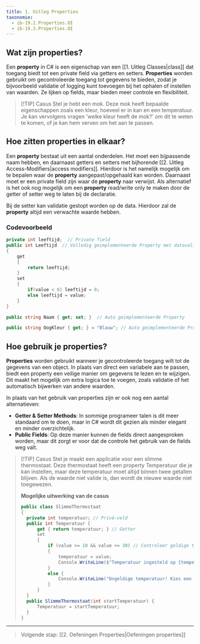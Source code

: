```yaml
---
title: 1. Uitleg Properties
taxonomie:
  - ib-19.2.Properties.OI
  - ib-19.3.Properties.OI
---
```


## Wat zijn properties?
Een **property** in C# is een eigenschap van een [[1. Uitleg Classes|class]] dat toegang biedt tot een private field via getters en setters. **Properties** worden gebruikt om gecontroleerde toegang tot gegevens te bieden, zodat je bijvoorbeeld validatie of logging kunt toevoegen bij het ophalen of instellen van waarden. Ze lijken op fields, maar bieden meer controle en flexibiliteit.

> [!TIP] Casus
> Stel je hebt een mok. Deze mok heeft bepaalde eigenschappen zoals een kleur, hoeveel er in kan en een temperatuur. Je kan vervolgens vragen 'welke kleur heeft de mok?' om dit te weten te komen, of je kan hem verven om het aan te passen.

## Hoe zitten properties in elkaar?
Een **property** bestaat uit een aantal onderdelen. Het moet een bijpassende naam hebben, en daarnaast getters en setters met bijhorende [[2. Uitleg Access-Modifiers|access modifiers]]. Hierdoor is het namelijk mogelijk om te bepalen waar de **property** aangepast/opgehaald kan worden. Daarnaast moet er een private field zijn waar de **property** naar verwijst. Als alternatief is het ook nog mogelijk om een **property** read/write only te maken door de getter of setter weg te laten bij de declaratie.

Bij de setter kan validatie gestopt worden op de data. Hierdoor zal de **property** altijd een verwachte waarde hebben.

### Codevoorbeeld
```C#
private int leeftijd;  // Private field
public int Leeftijd  // Volledig geimplementeerde Property met datavalidatie
{  
    get  
    {  
        return leeftijd;  
    }  
    set  
    {   
		if(value < 0) leeftijd = 0;  
        else leeftijd = value;  
    }
}  

public string Naam { get; set; }  // Auto geimplementeerde Property

public string OogKleur { get; } = "Blauw"; // Auto geimplementeerde Property zonder setter
```

## Hoe gebruik je properties?
**Properties** worden gebruikt wanneer je gecontroleerde toegang wilt tot de gegevens van een object. In plaats van direct een variabele aan te passen, biedt een property een veilige manier om gegevens te lezen en te wijzigen. Dit maakt het mogelijk om extra logica toe te voegen, zoals validatie of het automatisch bijwerken van andere waarden.

In plaats van het gebruik van properties zijn er ook nog een aantal alternatieven:
* **Getter & Setter Methods**: In sommige programeer talen is dit meer standaard om te doen, maar in C# wordt dit gezien als minder elegant en minder overzichtelijk.
* **Public Fields**: Op deze manier kunnen de fields direct aangesproken worden, maar dit zorgt er voor dat de controle het gebruik van de fields weg valt.

> [!TIP] Casus
> Stel je maakt een applicatie voor een slimme thermostaat. Deze thermostaat heeft een property Temperatuur die je kan instellen, maar deze temperatuur moet altijd binnen twee getallen blijven. Als de waarde niet valide is, dan wordt de nieuwe waarde niet toegewezen.
> 
> **Mogelijke uitwerking van de casus**
> ```C#
> public class SlimmeThermostaat 
> { 
> 	private int temperatuur; // Privé-veld 
> 	public int Temperatuur { 
> 		get { return temperatuur; } // Getter 
> 		set 
> 		{ 
> 			if (value >= 10 && value <= 30) // Controleer geldige temperatuur 
> 			{ 
> 				temperatuur = value; 
> 				Console.WriteLine($"Temperatuur ingesteld op {temperatuur}°C."); 
> 			} 
> 			else { 
> 				Console.WriteLine("Ongeldige temperatuur! Kies een waarde tussen 10°C en 30°C."); 
> 			} 
> 		} 
> 	} 
> 	public SlimmeThermostaat(int startTemperatuur) { 
> 		Temperatuur = startTemperatuur; 
> 	} 
> }
> ```

---

> Volgende stap: [[2. Oefeningen Properties|Oefeningen properties]]
